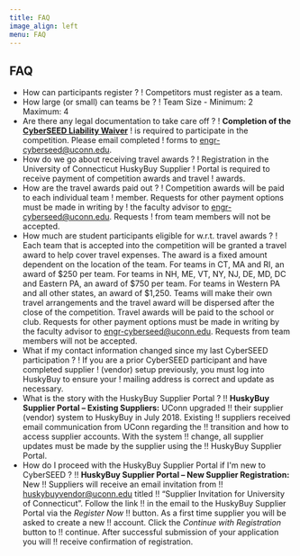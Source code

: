 ```yaml
---
title: FAQ
image_align: left
menu: FAQ
---
```


## FAQ

- How can participants register ? 
! Competitors must register as a team.
- How large (or small) can teams be ?
! Team Size - Minimum: 2 Maximum: 4
- Are there any legal documentation to take care off ?
! **Completion of the [CyberSEED Liability Waiver](/images/CyberSEED%202019%20Liability%20Waiver%20-%20fillable.pdf)**
! is required to participate in the competition. Please email completed
! forms to [engr-cyberseed@uconn.edu](mailto:engr-cyberseed@uconn.edu). 
- How do we go about receiving travel awards ?
! Registration in the University of Connecticut HuskyBuy Supplier
! Portal is required to receive payment of competition awards and travel
! awards. 
- How are the travel awards paid out ?
! Competition awards will be paid to each individual team
! member. Requests for other payment options must be made in writing by
! the faculty advisor to [engr-cyberseed@uconn.edu](mailto:engr-cyberseed@uconn.edu). Requests
! from team members will not be accepted. 
- How much are student participants eligible for w.r.t. travel awards ?
! Each team that is accepted into the competition will be granted a travel award to help cover travel expenses. The award is a fixed amount dependent on the location of the team. For teams in CT, MA and RI, an award of $250 per team. For teams in NH, ME, VT, NY, NJ, DE, MD, DC and Eastern PA, an award of $750 per team. For teams in Western PA and all other states, an award of $1,250. Teams will make their own travel arrangements and the travel award will be dispersed after the close of the competition.  Travel awards will be paid to the school or club. Requests for other payment options must be made in writing by the faculty advisor to [engr-cyberseed@uconn.edu](mailto:engr-cyberseed@uconn.edu). Requests from team members will not be accepted.
- What if my contact information changed since my last CyberSEED participation ?
! If you are a prior CyberSEED participant and have completed supplier
! (vendor) setup previously, you must log into HuskyBuy to ensure your
! mailing address is correct and update as necessary. 
- What is the story with the HuskyBuy Supplier Portal ?
!! **HuskyBuy Supplier Portal – Existing Suppliers:** UConn upgraded
!! their supplier (vendor) system to HuskyBuy in July 2018. Existing
!! suppliers received email communication from UConn regarding the
!! transition and how to access supplier accounts. With the system
!! change, all supplier updates must be made by the supplier using the
!! HuskyBuy Supplier Portal.  
- How do I proceed with the HuskyBuy Supplier Portal if I'm new to CyberSEED ?
!! **HuskyBuy Supplier Portal – New Supplier Registration:** New
!!  Suppliers will receive an email invitation from
!!  [huskybuyvendor@uconn.edu](mailto:huskybuyvendor@uconn.edu) titled
!!  “Supplier Invitation for University of Connecticut”. Follow the link
!!  in the email to the HuskyBuy Supplier Portal via the *Register Now*
!!  button. As a first time supplier you will be asked to create a new
!!  account. Click the *Continue with Registration* button to
!!  continue. After successful submission of your application you will
!!  receive confirmation of registration. 
